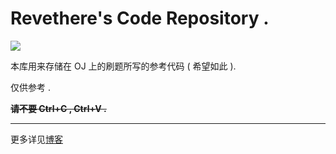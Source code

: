 # Revethere's Code Repository .

![](https://badges.toozhao.com/badges/01GEBYBX31P0D7185PKSN5GRDV/blue.svg)

本库用来存储在 OJ 上的刷题所写的参考代码 ( 希望如此 ).

仅供参考 .

~~**请不要 Ctrl+C , Ctrl+V .**~~

----

更多详见[博客](https://revethere.github.io/)
